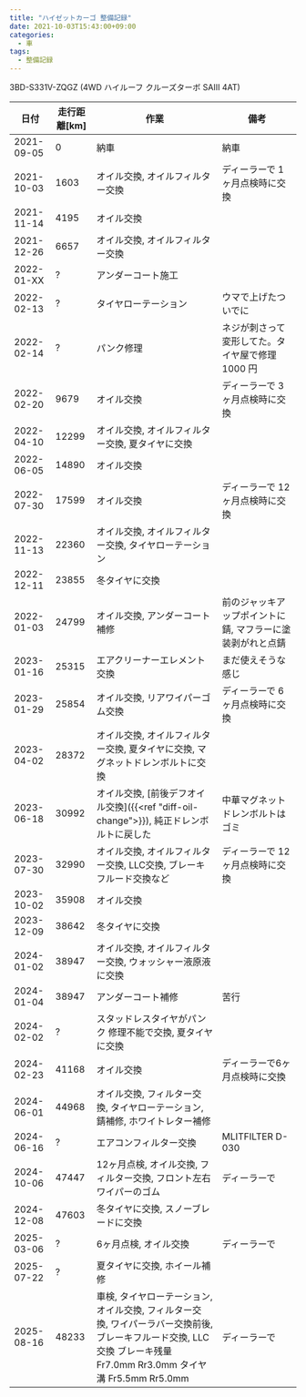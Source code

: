 ```yaml
---
title: "ハイゼットカーゴ 整備記録"
date: 2021-10-03T15:43:00+09:00
categories:
  - 車
tags:
  - 整備記録
---
```


3BD-S331V-ZQGZ (4WD ハイルーフ クルーズターボ SAIII 4AT)

| 日付       | 走行距離[km] | 作業                                                                                                                                                                | 備考                                                       |
|------------|--------------|---------------------------------------------------------------------------------------------------------------------------------------------------------------------|------------------------------------------------------------|
| 2021-09-05 | 0            | 納車                                                                                                                                                                | 納車                                                       |
| 2021-10-03 | 1603         | オイル交換, オイルフィルター交換                                                                                                                                    | ディーラーで 1 ヶ月点検時に交換                            |
| 2021-11-14 | 4195         | オイル交換                                                                                                                                                          |                                                            |
| 2021-12-26 | 6657         | オイル交換, オイルフィルター交換                                                                                                                                    |                                                            |
| 2022-01-XX | ?            | アンダーコート施工                                                                                                                                                  |                                                            |
| 2022-02-13 | ?            | タイヤローテーション                                                                                                                                                | ウマで上げたついでに                                       |
| 2022-02-14 | ?            | パンク修理                                                                                                                                                          | ネジが刺さって変形してた。タイヤ屋で修理 1000 円           |
| 2022-02-20 | 9679         | オイル交換                                                                                                                                                          | ディーラーで 3 ヶ月点検時に交換                            |
| 2022-04-10 | 12299        | オイル交換, オイルフィルター交換, 夏タイヤに交換                                                                                                                    |                                                            |
| 2022-06-05 | 14890        | オイル交換                                                                                                                                                          |                                                            |
| 2022-07-30 | 17599        | オイル交換                                                                                                                                                          | ディーラーで 12 ヶ月点検時に交換                           |
| 2022-11-13 | 22360        | オイル交換, オイルフィルター交換, タイヤローテーション                                                                                                              |                                                            |
| 2022-12-11 | 23855        | 冬タイヤに交換                                                                                                                                                      |                                                            |
| 2022-01-03 | 24799        | オイル交換, アンダーコート補修                                                                                                                                      | 前のジャッキアップポイントに錆, マフラーに塗装剥がれと点錆 |
| 2023-01-16 | 25315        | エアクリーナーエレメント交換                                                                                                                                        | まだ使えそうな感じ                                         |
| 2023-01-29 | 25854        | オイル交換, リアワイパーゴム交換                                                                                                                                    | ディーラーで 6 ヶ月点検時に交換                            |
| 2023-04-02 | 28372        | オイル交換, オイルフィルター交換, 夏タイヤに交換, マグネットドレンボルトに交換                                                                                      |                                                            |
| 2023-06-18 | 30992        | オイル交換, [前後デフオイル交換]({{<ref "diff-oil-change">}}), 純正ドレンボルトに戻した                                                                             | 中華マグネットドレンボルトはゴミ                           |
| 2023-07-30 | 32990        | オイル交換, オイルフィルター交換, LLC交換, ブレーキフルード交換など                                                                                                 | ディーラーで 12 ヶ月点検時に交換                           |
| 2023-10-02 | 35908        | オイル交換                                                                                                                                                          |                                                            |
| 2023-12-09 | 38642        | 冬タイヤに交換                                                                                                                                                      |                                                            |
| 2024-01-02 | 38947        | オイル交換, オイルフィルター交換, ウォッシャー液原液に交換                                                                                                          |                                                            |
| 2024-01-04 | 38947        | アンダーコート補修                                                                                                                                                  | 苦行                                                       |
| 2024-02-02 | ?            | スタッドレスタイヤがパンク 修理不能で交換, 夏タイヤに交換                                                                                                           |                                                            |
| 2024-02-23 | 41168        | オイル交換                                                                                                                                                          | ディーラーで6ヶ月点検時に交換                              |
| 2024-06-01 | 44968        | オイル交換, フィルター交換, タイヤローテーション, 錆補修, ホワイトレター補修                                                                                        |                                                            |
| 2024-06-16 | ?            | エアコンフィルター交換                                                                                                                                              | MLITFILTER D-030                                           |
| 2024-10-06 | 47447        | 12ヶ月点検, オイル交換, フィルター交換, フロント左右ワイパーのゴム                                                                                                  | ディーラーで                                               |
| 2024-12-08 | 47603        | 冬タイヤに交換, スノーブレードに交換                                                                                                                                |                                                            |
| 2025-03-06 | ?            | 6ヶ月点検, オイル交換                                                                                                                                               | ディーラーで                                               |
| 2025-07-22 | ?            | 夏タイヤに交換, ホイール補修                                                                                                                                        |                                                            |
| 2025-08-16 | 48233        | 車検, タイヤローテーション, オイル交換, フィルター交換, ワイパーラバー交換前後, ブレーキフルード交換, LLC交換 ブレーキ残量 Fr7.0mm Rr3.0mm タイヤ溝 Fr5.5mm Rr5.0mm | ディーラーで                                               |

<!--more-->

<!--
オイル交換に 必要な物
たまに忘れるので

* オイル (消耗品)
* オイル処理箱 (消耗品)
* オイルフィルター (フィルター交換の場合, 消耗品)
* ウエス (消耗品)
* パーツクリーナー (消耗品)
* ドレンパッキン (消耗品)
* 手袋 (消耗品)
* ゴミ袋 (消耗品)
* 新聞紙
* メガネレンチ(14)
* オイルジョッキ
* オイルフィルターレンチ (フィルター交換の場合)
* ラチェットハンドル (フィルター交換の場合)
* ウマ (タイヤローテーションもする場合)
* 低床ジャッキ (タイヤローテーションもする場合)
* トルクレンチ (タイヤローテーションもする場合)

* 車をリフトアップしたときついでに車体下のゴム部品とFFヒーターも点検
* ハイゼットカーゴのドレンボルトの頭は14mm
* ドレンボルトを外す前にフィラーキャップを開ける
* ドレンパッキンはトヨタ用のやつも使える
* オイルフィルターのパッキンにはしっかりとオイルを塗る
* ドレンボルトをしめる時は指でしまらなくなった後1/8回転とちょっとくらい
* オイルを入れおわったらエンジンを動かした後ゲージをチェックしなおす
* 作業後トリップメータとナビの通知機能をリセット
* 翌日にオイルが漏れていないか確認
* オイルをこぼしたら猫砂で吸いとる
* コンクリートについたオイルの染みは 溶剤 + 猫砂で吸いとり、食器用洗剤で洗う。時間がたてば残った染みも目立たなくなる
* 20,000km/年以上でシビアコンディション, 今は19510km/年

-->
